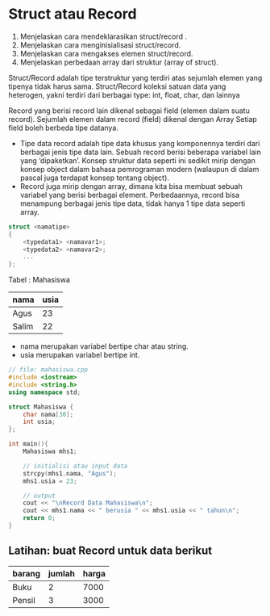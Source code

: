 # Struct atau Record

1. Menjelaskan cara mendeklarasikan struct/record .
2. Menjelaskan cara menginisialisasi struct/record.
3. Menjelaskan cara mengakses elemen struct/record.
4. Menjelaskan perbedaan array dari struktur (array of struct).

Struct/Record adalah tipe terstruktur yang terdiri atas sejumlah elemen yang tipenya tidak harus sama.
Struct/Record  koleksi satuan data yang heterogen, yakni terdiri dari berbagai type: int, float, char, dan lainnya

Record yang berisi record lain dikenal sebagai field (elemen dalam suatu record).
Sejumlah elemen dalam record (field) dikenal dengan Array
Setiap field boleh berbeda tipe datanya.


* Tipe data record adalah tipe data khusus yang komponennya terdiri dari berbagai jenis tipe data lain. Sebuah record berisi beberapa variabel lain yang ‘dipaketkan’. Konsep struktur data seperti ini sedikit mirip dengan konsep object dalam bahasa pemrograman modern (walaupun di dalam pascal juga terdapat konsep tentang object).
* Record juga mirip dengan array, dimana kita bisa membuat sebuah variabel yang berisi berbagai element. Perbedaannya, record bisa menampung berbagai jenis tipe data, tidak hanya 1 tipe data seperti array.

```c++
struct <namatipe>
{
    <typedata1> <namavar1>; 
    <typedata2> <namavar2>;
    ...
};
```

Tabel : Mahasiswa

nama | usia
--- | ---
Agus |23
Salim |22

* nama merupakan variabel  bertipe char atau string. 
* usia merupakan variabel  bertipe int.

```c++
// file: mahasiswa.cpp
#include <iostream>
#include <string.h>
using namespace std;

struct Mahasiswa {
    char nama[30];
    int usia;
};

int main(){
    Mahasiswa mhs1;

    // initialisi atau input data
    strcpy(mhs1.nama, "Agus");
    mhs1.usia = 23;

    // output
    cout << "\nRecord Data Mahasiswa\n";
    cout << mhs1.nama << " berusia " << mhs1.usia << " tahun\n";
    return 0;
}
```

## Latihan: buat Record untuk data berikut

barang | jumlah | harga
--- | --- | ---
Buku |2 | 7000
Pensil |3 | 3000
